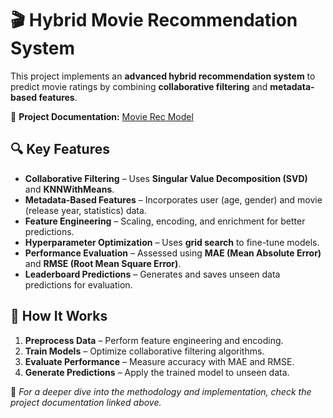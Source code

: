 # 🎬 Hybrid Movie Recommendation System  

This project implements an **advanced hybrid recommendation system** to predict movie ratings by combining **collaborative filtering** and **metadata-based features**.  

🔗 **Project Documentation:** [Movie Rec Model](https://narrow-theory-18d.notion.site/Movie-Rec-Model-1b9436c3d41a81fdb70fe6ff1606080f?pvs=74)  

## 🔍 Key Features  
- **Collaborative Filtering** – Uses **Singular Value Decomposition (SVD)** and **KNNWithMeans**.  
- **Metadata-Based Features** – Incorporates user (age, gender) and movie (release year, statistics) data.  
- **Feature Engineering** – Scaling, encoding, and enrichment for better predictions.  
- **Hyperparameter Optimization** – Uses **grid search** to fine-tune models.  
- **Performance Evaluation** – Assessed using **MAE (Mean Absolute Error)** and **RMSE (Root Mean Square Error)**.  
- **Leaderboard Predictions** – Generates and saves unseen data predictions for evaluation.  

## 🚀 How It Works  
1. **Preprocess Data** – Perform feature engineering and encoding.  
2. **Train Models** – Optimize collaborative filtering algorithms.  
3. **Evaluate Performance** – Measure accuracy with MAE and RMSE.  
4. **Generate Predictions** – Apply the trained model to unseen data.  

📌 *For a deeper dive into the methodology and implementation, check the project documentation linked above.*  
